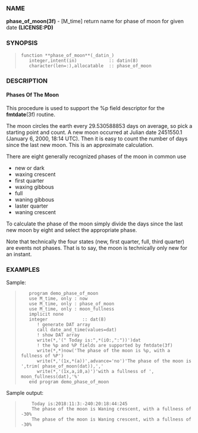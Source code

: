 ### NAME

**phase_of_moon(3f)** \- [M_time] return name for phase of moon for given date **(LICENSE:PD)**

### SYNOPSIS

>     function **phase_of_moon**(_datin_)
>        integer,intent(in)            :: datin(8)
>        character(len=:),allocatable  :: phase_of_moon

### DESCRIPTION

#### Phases Of The Moon

This procedure is used to support the %p field descriptor for the
**fmtdate**(3f) routine.

The moon circles the earth every 29.530588853 days on average, so pick a
starting point and count. A new moon occurred at Julian date 2451550.1
(January 6, 2000, 18:14 UTC). Then it is easy to count the number of days
since the last new moon. This is an approximate calculation.

There are eight generally recognized phases of the moon in common use

   *  new or dark
   *  waxing crescent
   *  first quarter
   *  waxing gibbous
   *  full
   *  waning gibbous
   *  laster quarter
   *  waning crescent

To calculate the phase of the moon simply divide the days since the last new
moon by eight and select the appropriate phase.


Note that technically the four states (new, first quarter, full, third
quarter) are events not phases. That is to say, the moon is technically only
new for an instant.

### EXAMPLES

Sample:

>        program demo_phase_of_moon
>        use M_time, only : now
>        use M_time, only : phase_of_moon
>        use M_time, only : moon_fullness
>        implicit none
>        integer             :: dat(8)
>           ! generate DAT array
>           call date_and_time(values=dat)
>           ! show DAT array
>           write(*,'(" Today is:",*(i0:,":"))')dat
>           ! the %p and %P fields are supported by fmtdate(3f)
>           write(*,*)now('The phase of the moon is %p, with a fullness of %P')
>           write(*,'(1x,*(a))',advance='no')'The phase of the moon is ',trim( phase_of_moon(dat)),','
>           write(*,'(1x,a,i0,a)')'with a fullness of ', moon_fullness(dat),'%'
>        end program demo_phase_of_moon

Sample output:

>         Today is:2018:11:3:-240:20:18:44:245
>         The phase of the moon is Waning crescent, with a fullness of -30%
>         The phase of the moon is Waning crescent, with a fullness of -30%
